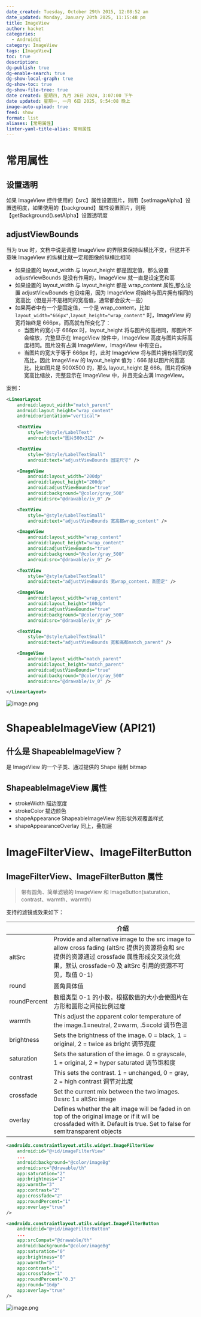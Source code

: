 ```yaml
---
date_created: Tuesday, October 29th 2015, 12:08:52 am
date_updated: Monday, January 20th 2025, 11:15:48 pm
title: ImageView
author: hacket
categories:
  - AndroidUI
category: ImageView
tags: [ImageView]
toc: true
description: 
dg-publish: true
dg-enable-search: true
dg-show-local-graph: true
dg-show-toc: true
dg-show-file-tree: true
date created: 星期四, 九月 26日 2024, 3:07:00 下午
date updated: 星期一, 一月 6日 2025, 9:54:08 晚上
image-auto-upload: true
feed: show
format: list
aliases: [常用属性]
linter-yaml-title-alias: 常用属性
---
```


# 常用属性

## 设置透明

如果 ImageView 控件使用的【src】属性设置图片，则用【setImageAlpha】设置透明度，如果使用的【background】属性设置图片，则用【getBackground().setAlpha】设置透明度

## adjustViewBounds

当为 true 时，文档中说是调整 ImageView 的界限来保持纵横比不变，但这并不意味 ImageView 的纵横比就一定和图像的纵横比相同

- 如果设置的 layout_width 与 layout_height 都是固定值，那么设置 adjustViewBounds 是没有作用的，ImageView 就一直是设定宽和高
- 如果设置的 layout_width 与 layout_height 都是 wrap_content 属性,那么设置 adjustViewBounds 也没啥用，因为 ImageView 将始终与图片拥有相同的宽高比（但是并不是相同的宽高值，通常都会放大一些）
- 如果两者中有一个是固定值，一个是 wrap_content，比如 `layout_width="666px"`,`layout_height="wrap_content"` 时，ImageView 的宽将始终是 666px，而高就有所变化了：
  - 当图片的宽小于 666px 时，layout_height 将与图片的高相同，即图片不会缩放，完整显示在 ImageView 控件中，ImageView 高度与图片实际高度相同。图片没有占满 ImageView，ImageView 中有空白。
  - 当图片的宽大于等于 666px 时，此时 ImageView 将与图片拥有相同的宽高比，因此 ImageView 的 layout_height 值为：666 除以图片的宽高比。比如图片是 500X500 的，那么 layout_height 是 666。图片将保持宽高比缩放，完整显示在 ImageView 中，并且完全占满 ImageView。

案例：

```xml
<LinearLayout
    android:layout_width="match_parent"
    android:layout_height="wrap_content"
    android:orientation="vertical">

    <TextView
        style="@style/LabelText"
        android:text="图片500x312" />

    <TextView
        style="@style/LabelTextSmall"
        android:text="adjustViewBounds 固定尺寸" />

    <ImageView
        android:layout_width="200dp"
        android:layout_height="200dp"
        android:adjustViewBounds="true"
        android:background="@color/gray_500"
        android:src="@drawable/iv_0" />

    <TextView
        style="@style/LabelTextSmall"
        android:text="adjustViewBounds 宽高都wrap_content" />

    <ImageView
        android:layout_width="wrap_content"
        android:layout_height="wrap_content"
        android:adjustViewBounds="true"
        android:background="@color/gray_500"
        android:src="@drawable/iv_0" />

    <TextView
        style="@style/LabelTextSmall"
        android:text="adjustViewBounds 宽wrap_content，高固定" />

    <ImageView
        android:layout_width="wrap_content"
        android:layout_height="100dp"
        android:adjustViewBounds="true"
        android:background="@color/gray_500"
        android:src="@drawable/iv_0" />

    <TextView
        style="@style/LabelTextSmall"
        android:text="adjustViewBounds 宽和高都match_parent" />

    <ImageView
        android:layout_width="match_parent"
        android:layout_height="match_parent"
        android:adjustViewBounds="true"
        android:background="@color/gray_500"
        android:src="@drawable/iv_0" />

</LinearLayout>
```

![image.png](https://cdn.nlark.com/yuque/0/2023/png/694278/1698844245502-36efb82f-7f3d-4ca9-971e-1d9968b25277.png#averageHue=%23c7bd8c&clientId=u00f3fd36-98db-4&from=paste&height=649&id=u3d88efbc&originHeight=2400&originWidth=1080&originalType=binary&ratio=2&rotation=0&showTitle=false&size=1538219&status=done&style=none&taskId=uc5e7d322-e2ef-4376-b557-d36cc839eb9&title=&width=292)

# ShapeableImageView (API21)

## 什么是 ShapeableImageView？

是 ImageView 的一个子类、通过提供的 Shape 绘制 bitmap

## ShapeableImageView 属性

- strokeWidth 描边宽度
- strokeColor 描边颜色
- shapeAppearance ShapeableImageView 的形状外观覆盖样式
- shapeAppearanceOverlay 同上，叠加层

# ImageFilterView、ImageFilterButton

## ImageFilterView、ImageFilterButton 属性

> 带有圆角、简单滤镜的 ImageView 和 ImageButton(saturation、contrast、warmth、warmth)

支持的滤镜或效果如下：

|              | 介绍                                                                                                                                                                         |
| ------------ | -------------------------------------------------------------------------------------------------------------------------------------------------------------------------- |
| altSrc       | Provide and alternative image to the src image to allow cross fading (altSrc 提供的资源将会和 src 提供的资源通过 crossfade 属性形成交叉淡化效果，默认 crossfade=0 及 altSrc 引用的资源不可见，取值 0-1)                      |
| round        | 圆角具体值                                                                                                                                                                      |
| roundPercent | 数组类型 0-1 的小数，根据数值的大小会使图片在方形和圆形之间按比例过度                                                                                                                                        |
| warmth       | This adjust the apparent color temperature of the image.1=neutral, 2=warm, .5=cold 调节色温                                                                                    |
| brightness   | Sets the brightness of the image. 0 = black, 1 = original, 2 = twice as bright 调节亮度                                                                                        |
| saturation   | Sets the saturation of the image. 0 = grayscale, 1 = original, 2 = hyper saturated 调节饱和度                                                                                   |
| contrast     | This sets the contrast. 1 = unchanged, 0 = gray, 2 = high contrast 调节对比度                                                                                                   |
| crossfade    | Set the current mix between the two images. 0=src 1= altSrc image                                                                                                          |
| overlay      | Defines whether the alt image will be faded in on top of the original image or if it will be crossfaded with it. Default is true. Set to false for semitransparent objects |

```xml
<androidx.constraintlayout.utils.widget.ImageFilterView
    android:id="@+id/imageFilterView"
    ...
    android:background="@color/imageBg"
    android:src="@drawable/th"
    app:saturation="2"
    app:brightness="2"
    app:warmth="3"
    app:contrast="2"
    app:crossfade="2"
    app:roundPercent="1"
    app:overlay="true"
/>

<androidx.constraintlayout.utils.widget.ImageFilterButton
    android:id="@+id/imageFilterButton"
    ...
    app:srcCompat="@drawable/th"
    android:background="@color/imageBg"
    app:saturation="0"
    app:brightness="0"
    app:warmth="5"
    app:contrast="1"
    app:crossfade="1"
    app:roundPercent="0.3"
    app:round="16dp"
    app:overlay="true"
/>
```

![image.png](https://cdn.nlark.com/yuque/0/2023/png/694278/1688183246982-7561d230-2bdf-4dd5-8a09-fa1ba08e7af7.png#averageHue=%23dbcec4&clientId=udabf1f09-c389-4&from=paste&height=624&id=ub9b4160e&originHeight=2340&originWidth=1080&originalType=binary&ratio=2&rotation=0&showTitle=false&size=403149&status=done&style=none&taskId=u7b05dddb-d46a-4199-8e6c-c936b4ae8f7&title=&width=288)
